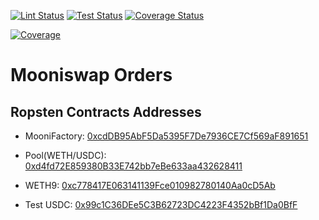 [![Lint Status](https://github.com/rotcivegaf/mooniswap_orders/workflows/Lint/badge.svg)](https://github.com/rotcivegaf/mooniswap_orders/actions?query=workflow%3ALint)
[![Test Status](https://github.com/rotcivegaf/mooniswap_orders/workflows/Test/badge.svg)](https://github.com/rotcivegaf/mooniswap_orders/actions?query=workflow%3ATest)
[![Coverage Status](https://github.com/rotcivegaf/mooniswap_orders/workflows/Coverage/badge.svg)](https://github.com/rotcivegaf/mooniswap_orders/actions?query=workflow%3ACoverage)

[![Coverage](https://codecov.io/gh/rotcivegaf/mooniswap_orders/graph/badge.svg)](https://codecov.io/gh/rotcivegaf/mooniswap_orders)

# Mooniswap Orders

## Ropsten Contracts Addresses

  - MooniFactory: [0xcdDB95AbF5Da5395F7De7936CE7Cf569aF891651](https://ropsten.etherscan.io/address/0xcdDB95AbF5Da5395F7De7936CE7Cf569aF891651)
  - Pool(WETH/USDC): [0xd4fd72E859380B33E742bb7eBe633aa432628411](https://ropsten.etherscan.io/address/0xd4fd72E859380B33E742bb7eBe633aa432628411)
  
  - WETH9: [0xc778417E063141139Fce010982780140Aa0cD5Ab](https://ropsten.etherscan.io/address/0xc778417E063141139Fce010982780140Aa0cD5Ab)  
  - Test USDC: [0x99c1C36DEe5C3B62723DC4223F4352bBf1Da0BfF](https://ropsten.etherscan.io/address/0x99c1C36DEe5C3B62723DC4223F4352bBf1Da0BfF)

